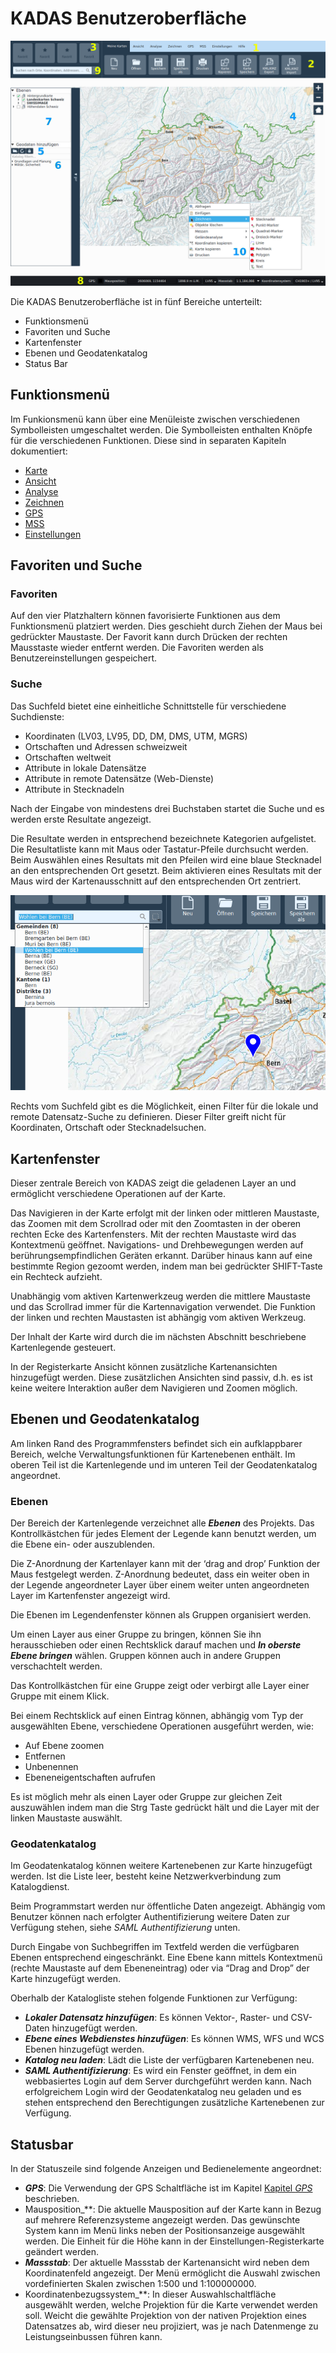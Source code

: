 <!-- WARNING: This file is autogenerated by csv2md.py -->
# KADAS Benutzeroberfläche

<img src="../media/image1.png" />

Die KADAS Benutzeroberfläche ist in fünf Bereiche unterteilt:

+ Funktionsmenü
+ Favoriten und Suche
+ Kartenfenster
+ Ebenen und Geodatenkatalog
+ Status Bar


## <a name="sec0"></a>Funktionsmenü

Im Funkionsmenü kann über eine Menüleiste zwischen verschiedenen Symbolleisten umgeschaltet werden. Die Symbolleisten enthalten Knöpfe für die verschiedenen Funktionen. Diese sind in separaten Kapiteln dokumentiert:

+ <a href="map.html">Karte</a>
+ <a href="view.html">Ansicht</a>
+ <a href="analysis.html">Analyse</a>
+ <a href="draw.html">Zeichnen</a>
+ <a href="gps.html">GPS</a>
+ <a href="mss.html">MSS</a>
+ <a href="settings.html">Einstellungen</a>


## <a name="sec1"></a>Favoriten und Suche

### Favoriten

Auf den vier Platzhaltern können favorisierte Funktionen aus dem Funktionsmenü platziert werden. Dies geschieht durch Ziehen der Maus bei gedrückter Maustaste. Der Favorit kann durch Drücken der rechten Mausstaste wieder entfernt werden. Die Favoriten werden als Benutzereinstellungen gespeichert.


### Suche

Das Suchfeld bietet eine einheitliche Schnittstelle für verschiedene Suchdienste:

+ Koordinaten (LV03, LV95, DD, DM, DMS, UTM, MGRS)
+ Ortschaften und Adressen schweizweit
+ Ortschaften weltweit
+ Attribute in lokale Datensätze
+ Attribute in remote Datensätze (Web-Dienste)
+ Attribute in Stecknadeln

Nach der Eingabe von mindestens drei Buchstaben startet die Suche und es werden erste Resultate angezeigt.

Die Resultate werden in entsprechend bezeichnete Kategorien aufgelistet. Die Resultatliste kann mit Maus oder Tastatur-Pfeile durchsucht werden. Beim Auswählen eines Resultats mit den Pfeilen wird eine blaue Stecknadel an den entsprechenden Ort gesetzt. Beim aktivieren eines Resultats mit der Maus wird der Kartenausschnitt auf den entsprechenden Ort zentriert.

<img src="../media/image2.png" />

Rechts vom Suchfeld gibt es die Möglichkeit, einen Filter für die lokale und remote Datensatz-Suche zu definieren. Dieser Filter greift nicht für Koordinaten, Ortschaft oder Stecknadelsuchen.


## <a name="sec2"></a>Kartenfenster

Dieser zentrale Bereich von KADAS zeigt die geladenen Layer an und ermöglicht verschiedene Operationen auf der Karte.

Das Navigieren in der Karte erfolgt mit der linken oder mittleren Maustaste, das Zoomen mit dem Scrollrad oder mit den Zoomtasten in der oberen rechten Ecke des Kartenfensters. Mit der rechten Maustaste wird das Kontextmenü geöffnet. Navigations- und Drehbewegungen werden auf berührungsempfindlichen Geräten erkannt. Darüber hinaus kann auf eine bestimmte Region gezoomt werden, indem man bei gedrückter SHIFT-Taste  ein Rechteck aufzieht. 

Unabhängig vom aktiven Kartenwerkzeug werden die mittlere Maustaste und das Scrollrad immer für die Kartennavigation verwendet. Die Funktion der linken und rechten Maustasten ist abhängig vom aktiven Werkzeug.

Der Inhalt der Karte wird durch die im nächsten Abschnitt beschriebene Kartenlegende gesteuert.

In der Registerkarte Ansicht können zusätzliche Kartenansichten hinzugefügt werden. Diese zusätzlichen Ansichten sind passiv, d.h. es ist keine weitere Interaktion außer dem Navigieren und Zoomen möglich.


## <a name="sec3"></a>Ebenen und Geodatenkatalog

Am linken Rand des Programmfensters befindet sich ein aufklappbarer Bereich, welche Verwaltungsfunktionen für Kartenebenen enthält. Im oberen Teil ist die Kartenlegende und im unteren Teil der Geodatenkatalog angeordnet.


### Ebenen

Der Bereich der Kartenlegende verzeichnet alle **_Ebenen_** des Projekts. Das Kontrollkästchen für jedes Element der Legende kann benutzt werden, um die Ebene ein- oder auszublenden.

Die Z-Anordnung der Kartenlayer kann mit der ‘drag and drop’ Funktion der Maus festgelegt werden. Z-Anordnung bedeutet, dass ein weiter oben in der Legende angeordneter Layer über einem weiter unten angeordneten Layer im Kartenfenster angezeigt wird.

Die Ebenen im Legendenfenster können als Gruppen organisiert werden.

Um einen Layer aus einer Gruppe zu bringen, können Sie ihn herausschieben oder einen Rechtsklick darauf machen und **_In oberste Ebene bringen_** wählen. Gruppen können auch in andere Gruppen verschachtelt werden.

Das Kontrollkästchen für eine Gruppe zeigt oder verbirgt alle Layer einer Gruppe mit einem Klick.

Bei einem Rechtsklick auf einen Eintrag können, abhängig vom Typ der ausgewählten Ebene, verschiedene Operationen ausgeführt werden, wie:

+ Auf Ebene zoomen
+ Entfernen
+ Unbenennen
+ Ebeneneigentschaften aufrufen

Es ist möglich mehr als einen Layer oder Gruppe zur gleichen Zeit auszuwählen indem man die Strg Taste gedrückt hält und die Layer mit der linken Maustaste auswählt.


### Geodatenkatalog

Im Geodatenkatalog können weitere Kartenebenen zur Karte hinzugefügt werden. Ist die Liste leer, besteht keine Netzwerkverbindung zum Katalogdienst. 

Beim Programmstart werden nur öffentliche Daten angezeigt. Abhängig vom Benutzer können nach erfolgter Authentifizierung weitere Daten zur Verfügung stehen, siehe *SAML Authentifizierung* unten.

Durch Eingabe von Suchbegriffen im Textfeld werden die verfügbaren Ebenen entsprechend eingeschränkt. Eine Ebene kann mittels Kontextmenü (rechte Maustaste auf dem Ebeneneintrag) oder via “Drag and Drop” der Karte hinzugefügt werden.

Oberhalb der Katalogliste stehen folgende Funktionen zur Verfügung:

+ **_Lokaler Datensatz hinzufügen_**: Es können Vektor-, Raster- und CSV-Daten hinzugefügt werden.
+ **_Ebene eines Webdienstes hinzufügen_**: Es können WMS, WFS und WCS Ebenen hinzugefügt werden.
+ **_Katalog neu laden_**: Lädt die Liste der verfügbaren Kartenebenen neu.
+ **_SAML Authentifizierung_**: Es wird ein Fenster geöffnet, in dem ein webbasiertes Login auf dem Server durchgeführt werden kann. Nach erfolgreichem Login wird der Geodatenkatalog neu geladen und es stehen entsprechend den Berechtigungen zusätzliche Kartenebenen zur Verfügung.


## <a name="sec4"></a>Statusbar

In der Statuszeile sind folgende Anzeigen und Bedienelemente angeordnet:

+ **_GPS_**: Die Verwendung der GPS Schaltfläche ist im Kapitel <a href="gps.html">Kapitel *GPS*<a> beschrieben.
+ Mausposition_**: Die aktuelle Mausposition auf der Karte kann in Bezug auf mehrere Referenzsysteme angezeigt werden. Das gewünschte System kann im Menü links neben der Positionsanzeige ausgewählt werden. Die Einheit für die Höhe kann in der Einstellungen-Registerkarte geändert werden.
+ **_Massstab_**: Der aktuelle Massstab der Kartenansicht wird neben dem Koordinatenfeld angezeigt. Der Menü ermöglicht die Auswahl zwischen vordefinierten Skalen zwischen 1:500 und 1:100000000.
+ Koordinatenbezugssystem_**: In dieser Auswahlschaltfläche ausgewählt werden, welche Projektion für die Karte verwendet werden soll. Weicht die gewählte Projektion von der nativen Projektion eines Datensatzes ab, wird dieser neu projiziert, was je nach Datenmenge zu Leistungseinbussen führen kann.

